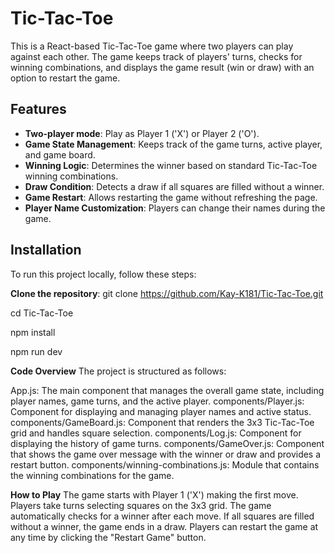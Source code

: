 # Tic-Tac-Toe

This is a React-based Tic-Tac-Toe game where two players can play against each other. The game keeps track of players' turns, checks for winning combinations, and displays the game result (win or draw) with an option to restart the game.

## Features

- **Two-player mode**: Play as Player 1 ('X') or Player 2 ('O').
- **Game State Management**: Keeps track of the game turns, active player, and game board.
- **Winning Logic**: Determines the winner based on standard Tic-Tac-Toe winning combinations.
- **Draw Condition**: Detects a draw if all squares are filled without a winner.
- **Game Restart**: Allows restarting the game without refreshing the page.
- **Player Name Customization**: Players can change their names during the game.

## Installation

To run this project locally, follow these steps:

**Clone the repository**:
git clone https://github.com/Kay-K181/Tic-Tac-Toe.git

cd Tic-Tac-Toe

npm install

npm run dev

**Code Overview**
The project is structured as follows:

App.js: The main component that manages the overall game state, including player names, game turns, and the active player.
components/Player.js: Component for displaying and managing player names and active status.
components/GameBoard.js: Component that renders the 3x3 Tic-Tac-Toe grid and handles square selection.
components/Log.js: Component for displaying the history of game turns.
components/GameOver.js: Component that shows the game over message with the winner or draw and provides a restart button.
components/winning-combinations.js: Module that contains the winning combinations for the game.

**How to Play**
The game starts with Player 1 ('X') making the first move.
Players take turns selecting squares on the 3x3 grid.
The game automatically checks for a winner after each move.
If all squares are filled without a winner, the game ends in a draw.
Players can restart the game at any time by clicking the "Restart Game" button.